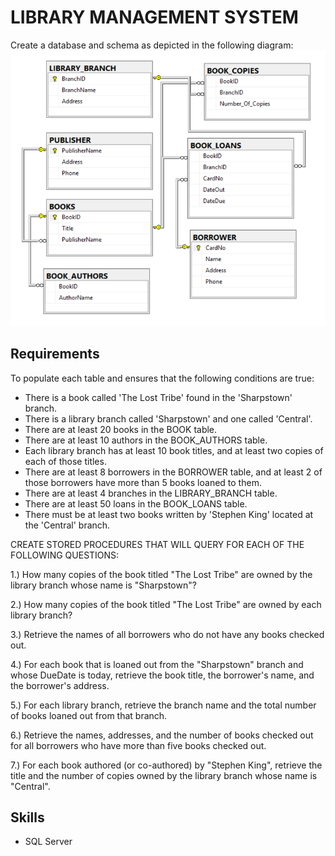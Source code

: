 # LIBRARY MANAGEMENT SYSTEM

Create a database and schema as depicted in the following diagram:
![alt text](https://github.com/janMasangcay/libraryDatabase/blob/master/img/LibrarySchema.png "Library Schema")

## Requirements

To populate each table and ensures that the following conditions are true:
* There is a book called 'The Lost Tribe' found in the 'Sharpstown' branch.
* There is a library branch called 'Sharpstown' and one called 'Central'.
* There are at least 20 books in the BOOK table.
* There are at least 10 authors in the BOOK_AUTHORS table.
* Each library branch has at least 10 book titles, and at least two copies of each of those titles.
* There are at least 8 borrowers in the BORROWER table, and at least 2 of those borrowers have more than 5 books loaned to them.
* There are at least 4 branches in the LIBRARY_BRANCH table.
* There are at least 50 loans in the BOOK_LOANS table.
* There must be at least two books written by 'Stephen King' located at the 'Central' branch.

CREATE STORED PROCEDURES THAT WILL QUERY FOR EACH OF THE FOLLOWING QUESTIONS:

1.) How many copies of the book titled "The Lost Tribe" are owned by the library branch whose name is "Sharpstown"?

2.) How many copies of the book titled "The Lost Tribe" are owned by each library branch?

3.) Retrieve the names of all borrowers who do not have any books checked out.

4.) For each book that is loaned out from the "Sharpstown" branch and whose DueDate is today, retrieve the book title, the borrower's name, and the borrower's address.

5.) For each library branch, retrieve the branch name and the total number of books loaned out from that branch.

6.) Retrieve the names, addresses, and the number of books checked out for all borrowers who have more than five books checked out.

7.) For each book authored (or co-authored) by "Stephen King", retrieve the title and the number of copies owned by the library branch whose name is "Central".

## Skills
* SQL Server
